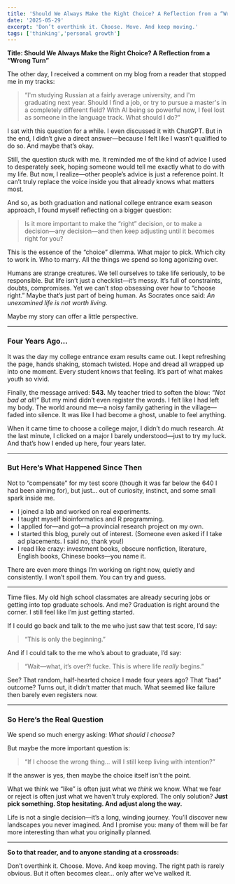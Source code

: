 ```yaml
---
title: 'Should We Always Make the Right Choice? A Reflection from a “Wrong Turn”'
date: '2025-05-29'
excerpt: 'Don’t overthink it. Choose. Move. And keep moving.'
tags: ['thinking','personal growth']
---
```


**Title: Should We Always Make the Right Choice? A Reflection from a “Wrong Turn”**

The other day, I received a comment on my blog from a reader that stopped me in my tracks:

> “I'm studying Russian at a fairly average university, and I'm graduating next year. Should I find a job, or try to pursue a master's in a completely different field? With AI being so powerful now, I feel lost as someone in the language track. What should I do?”

I sat with this question for a while. I even discussed it with ChatGPT. But in the end, I didn’t give a direct answer—because I felt like I wasn’t qualified to do so. And maybe that’s okay.

Still, the question stuck with me. It reminded me of the kind of advice I used to desperately seek, hoping someone would tell me exactly what to do with my life. But now, I realize—other people’s advice is just a reference point. It can’t truly replace the voice inside you that already knows what matters most.

And so, as both graduation and national college entrance exam season approach, I found myself reflecting on a bigger question:

> Is it more important to make the “right” decision, or to make a decision—any decision—and then keep adjusting until it becomes right for you?

This is the essence of the “choice” dilemma. What major to pick. Which city to work in. Who to marry. All the things we spend so long agonizing over.

Humans are strange creatures. We tell ourselves to take life seriously, to be responsible. But life isn’t just a checklist—it’s messy. It’s full of constraints, doubts, compromises. Yet we can’t stop obsessing over how to “choose right.” Maybe that’s just part of being human. As Socrates once said: *An unexamined life is not worth living.*

Maybe my story can offer a little perspective.

---

### Four Years Ago…

It was the day my college entrance exam results came out. I kept refreshing the page, hands shaking, stomach twisted. Hope and dread all wrapped up into one moment. Every student knows that feeling. It’s part of what makes youth so vivid.

Finally, the message arrived:
**543.**
My teacher tried to soften the blow: *“Not bad at all!”*
But my mind didn’t even register the words. I felt like I had left my body. The world around me—a noisy family gathering in the village—faded into silence. It was like I had become a ghost, unable to feel anything.

When it came time to choose a college major, I didn’t do much research. At the last minute, I clicked on a major I barely understood—just to try my luck. And that’s how I ended up here, four years later.

---

### But Here’s What Happened Since Then

Not to “compensate” for my test score (though it was far below the 640 I had been aiming for), but just… out of curiosity, instinct, and some small spark inside me.

* I joined a lab and worked on real experiments.
* I taught myself bioinformatics and R programming.
* I applied for—and got—a provincial research project on my own.
* I started this blog, purely out of interest. (Someone even asked if I take ad placements. I said no, thank you!)
* I read like crazy: investment books, obscure nonfiction, literature, English books, Chinese books—you name it.

There are even more things I’m working on right now, quietly and consistently. I won’t spoil them. You can try and guess.

---

Time flies. My old high school classmates are already securing jobs or getting into top graduate schools. And me? Graduation is right around the corner. I still feel like I’m just getting started.

If I could go back and talk to the me who just saw that test score, I’d say:

> “This is only the beginning.”

And if I could talk to the me who’s about to graduate, I’d say:

> “Wait—what, it’s over?! fucke. This is where life *really* begins.”

See? That random, half-hearted choice I made four years ago? That “bad” outcome? Turns out, it didn’t matter that much. What seemed like failure then barely even registers now.

---

### So Here’s the Real Question

We spend so much energy asking: *What should I choose?*

But maybe the more important question is:

> “If I choose the wrong thing… will I still keep living with intention?”

If the answer is yes, then maybe the choice itself isn’t the point.

What we think we “like” is often just what we *think* we know. What we fear or reject is often just what we haven’t truly explored. The only solution? **Just pick something. Stop hesitating. And adjust along the way.**

Life is not a single decision—it’s a long, winding journey. You’ll discover new landscapes you never imagined. And I promise you: many of them will be far more interesting than what you originally planned.

---

**So to that reader, and to anyone standing at a crossroads:**

Don’t overthink it. Choose. Move. And keep moving.
The right path is rarely obvious. But it often becomes clear… only after we’ve walked it.

